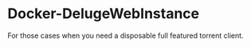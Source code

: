 # Docker-DelugeWebInstance
For those cases when you need a disposable full featured torrent client.
